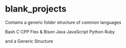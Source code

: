 # blank_projects
Contains a generic folder structure of common languages

Bash
C
CPP
Flex & Bison
Java
JavaScript
Python
Ruby

and a Generic Structure


